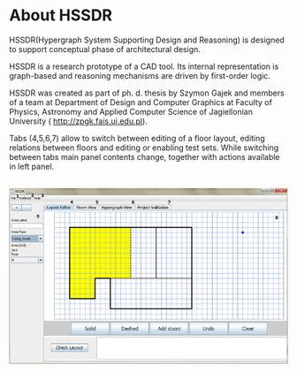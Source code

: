 <html>
 <head>
<meta charset="UTF-8">
</head>
<body>
 
  <h1>About HSSDR</h1> 
 
 
 
 <p> HSSDR(Hypergraph System Supporting Design and Reasoning) is designed to support conceptual   phase of architectural design. 
 </p>
 <p>
 HSSDR is a research prototype of a CAD tool. Its internal  representation is graph-based and reasoning mechanisms are driven by first-order logic. </p>
 <p>
 HSSDR was created as part of ph. d. thesis by Szymon Gajek and members of a team at Department of Design and Computer Graphics
 at Faculty of Physics, Astronomy and Applied Computer Science of Jagiellonian University
 ( <a href="http://zpgk.fais.uj.edu.pl">http://zpgk.fais.uj.edu.pl</a>).  
 </p>
 <p>
 Tabs (4,5,6,7) allow to switch between editing of a floor layout, editing relations  between floors and editing or enabling test sets.
 While switching between tabs main panel contents change, together  with actions available in left panel.

 </p>
 <br/>
 <img alt="" src="UI_layout_editor.png"/> 
  
 
</body>
</html>
